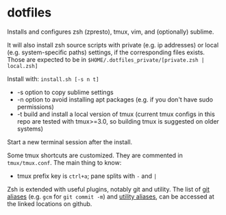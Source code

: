 # dotfiles

Installs and configures zsh (zpresto), tmux, vim, and (optionally) sublime.

It will also install zsh source scripts with private (e.g. ip addresses) or local (e.g. system-specific paths) settings, if the corresponding files exists.
Those are expected to be in `$HOME/.dotfiles_private/[private.zsh | local.zsh]`

Install with:
`install.sh [-s n t]`

* -s option to copy sublime settings
* -n option to avoid installing apt packages (e.g. if you don't have sudo permissions)
* -t build and install a local version of tmux (current tmux configs in this repo are tested with tmux>=3.0, so building tmux is suggested on older systems)

Start a new terminal session after the install.  

Some tmux shortcuts are customized. They are commented in `tmux/tmux.conf`. The main thing to know:
* tmux prefix key is `ctrl+a`; pane splits with `-` and `|`

Zsh is extended with useful plugins, notably git and utility. The list of [git aliases](https://github.com/sorin-ionescu/prezto/tree/master/modules/git) (e.g. `gcm` for `git commit -m`) and [utility aliases](https://github.com/sorin-ionescu/prezto/tree/master/modules/utility), can be accessed at the linked locations on github.
